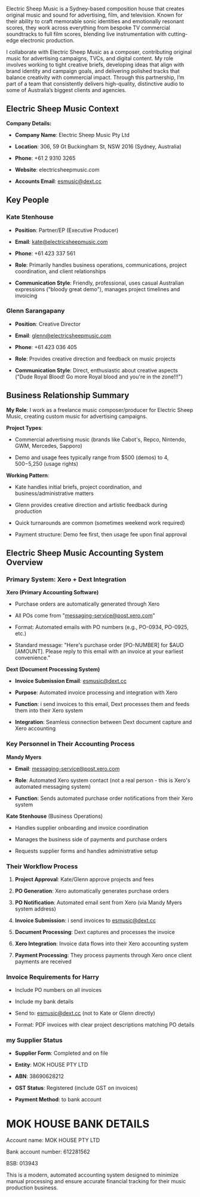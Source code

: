 Electric Sheep Music is a Sydney-based composition house that creates original music and sound for advertising, film, and television. Known for their ability to craft memorable sonic identities and emotionally resonant scores, they work across everything from bespoke TV commercial soundtracks to full film scores, blending live instrumentation with cutting-edge electronic production.

I collaborate with Electric Sheep Music as a composer, contributing original music for advertising campaigns, TVCs, and digital content. My role involves working to tight creative briefs, developing ideas that align with brand identity and campaign goals, and delivering polished tracks that balance creativity with commercial impact. Through this partnership, I’m part of a team that consistently delivers high-quality, distinctive audio to some of Australia’s biggest clients and agencies.


## Electric Sheep Music Context

**Company Details:**

- **Company Name**: Electric Sheep Music Pty Ltd

- **Location**: 306, 59 Gt Buckingham St, NSW 2016 (Sydney, Australia)

- **Phone**: +61 2 9310 3265

- **Website**: electricsheepmusic.com

- **Accounts Email**: esmusic@dext.cc

## Key People

### Kate Stenhouse

- **Position**: Partner/EP (Executive Producer)

- **Email**: kate@electricsheepmusic.com

- **Phone**: +61 423 337 561

- **Role**: Primarily handles business operations, communications, project coordination, and client relationships

- **Communication Style**: Friendly, professional, uses casual Australian expressions ("bloody great demo"), manages project timelines and invoicing

### Glenn Sarangapany

- **Position**: Creative Director

- **Email**: glenn@electricsheepmusic.com

- **Phone**: +61 423 036 405

- **Role**: Provides creative direction and feedback on music projects

- **Communication Style**: Direct, enthusiastic about creative aspects ("Dude Royal Blood! Go more Royal blood and you're in the zone!!!")

## Business Relationship Summary

**My Role**: I work as a freelance music composer/producer for Electric Sheep Music, creating custom music for advertising campaigns.

**Project Types**: 

- Commercial advertising music (brands like Cabot's, Repco, Nintendo, GWM, Mercedes, Sapporo)

- Demo and usage fees typically range from $500 (demos) to $4,500-$5,250 (usage rights)

**Working Pattern**:

- Kate handles initial briefs, project coordination, and business/administrative matters

- Glenn provides creative direction and artistic feedback during production

- Quick turnarounds are common (sometimes weekend work required)

- Payment structure: Demo fee first, then usage fee upon final approval

## Electric Sheep Music Accounting System Overview

### **Primary System: Xero + Dext Integration**

**Xero (Primary Accounting Software)**

- Purchase orders are automatically generated through Xero

- All POs come from "messaging-service@post.xero.com"

- Format: Automated emails with PO numbers (e.g., PO-0934, PO-0925, etc.)

- Standard message: "Here's purchase order [PO-NUMBER] for $AUD [AMOUNT]. Please reply to this email with an invoice at your earliest convenience."

**Dext (Document Processing System)**

- **Invoice Submission Email**: esmusic@dext.cc

- **Purpose**: Automated invoice processing and integration with Xero

- **Function**: i send invoices to this email, Dext processes them and feeds them into their Xero system

- **Integration**: Seamless connection between Dext document capture and Xero accounting

### **Key Personnel in Their Accounting Process**

**Mandy Myers**

- **Email**: messaging-service@post.xero.com

- **Role**: Automated Xero system contact (not a real person - this is Xero's automated messaging system)

- **Function**: Sends automated purchase order notifications from their Xero system

**Kate Stenhouse** (Business Operations)

- Handles supplier onboarding and invoice coordination

- Manages the business side of payments and purchase orders

- Requests supplier forms and handles administrative setup

### **Their Workflow Process**

1. **Project Approval**: Kate/Glenn approve projects and fees

2. **PO Generation**: Xero automatically generates purchase orders

3. **PO Notification**: Automated email sent from Xero (via Mandy Myers system address)

4. **Invoice Submission**: i send invoices to esmusic@dext.cc

5. **Document Processing**: Dext captures and processes the invoice

6. **Xero Integration**: Invoice data flows into their Xero accounting system

7. **Payment Processing**: They process payments through Xero once client payments are received

### **Invoice Requirements for Harry**

- Include PO numbers on all invoices

- Include my bank details

- Send to: esmusic@dext.cc (not to Kate or Glenn directly)

- Format: PDF invoices with clear project descriptions matching PO details

### **my Supplier Status**

- **Supplier Form**: Completed and on file

- **Entity**: MOK HOUSE PTY LTD

- **ABN**: 38690628212

- **GST Status**: Registered (include GST on invoices)

- **Payment Method**: to bank account

# MOK HOUSE BANK DETAILS

Account name: MOK HOUSE PTY LTD

Bank account number: 612281562

BSB: 013943

This is a modern, automated accounting system designed to minimize manual processing and ensure accurate financial tracking for their music production business.